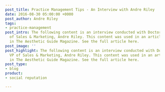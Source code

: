 ```yaml
---
post_title: Practice Management Tips - An Interview with Andre Riley
date: 2016-08-30 05:00:00 +0000
post_author: Andre Riley
tags:
- practice-management
post_intro: The following content is an interview conducted with DoctorLogic’s VP
  of Sales & Marketing, Andre Riley. This content was used in an article published
  in The Aesthetic Guide Magazine. See the full article here.
post_image: ''
post_highlight: The following content is an interview conducted with DoctorLogic’s
  VP of Sales & Marketing, Andre Riley. This content was used in an article published
  in The Aesthetic Guide Magazine. See the full article here.
post_type:
- blog
product:
- social reputation

---
```

